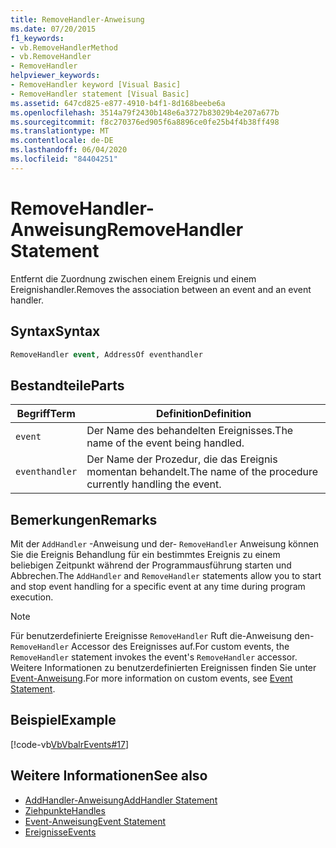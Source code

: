 ```yaml
---
title: RemoveHandler-Anweisung
ms.date: 07/20/2015
f1_keywords:
- vb.RemoveHandlerMethod
- vb.RemoveHandler
- RemoveHandler
helpviewer_keywords:
- RemoveHandler keyword [Visual Basic]
- RemoveHandler statement [Visual Basic]
ms.assetid: 647cd825-e877-4910-b4f1-8d168beebe6a
ms.openlocfilehash: 3514a79f2430b148e6a3727b83029b4e207a677b
ms.sourcegitcommit: f8c270376ed905f6a8896ce0fe25b4f4b38ff498
ms.translationtype: MT
ms.contentlocale: de-DE
ms.lasthandoff: 06/04/2020
ms.locfileid: "84404251"
---
```

# <a name="removehandler-statement"></a><span data-ttu-id="866e1-102">RemoveHandler-Anweisung</span><span class="sxs-lookup"><span data-stu-id="866e1-102">RemoveHandler Statement</span></span>
<span data-ttu-id="866e1-103">Entfernt die Zuordnung zwischen einem Ereignis und einem Ereignishandler.</span><span class="sxs-lookup"><span data-stu-id="866e1-103">Removes the association between an event and an event handler.</span></span>  
  
## <a name="syntax"></a><span data-ttu-id="866e1-104">Syntax</span><span class="sxs-lookup"><span data-stu-id="866e1-104">Syntax</span></span>  
  
```vb  
RemoveHandler event, AddressOf eventhandler  
```  
  
## <a name="parts"></a><span data-ttu-id="866e1-105">Bestandteile</span><span class="sxs-lookup"><span data-stu-id="866e1-105">Parts</span></span>  
  
|<span data-ttu-id="866e1-106">Begriff</span><span class="sxs-lookup"><span data-stu-id="866e1-106">Term</span></span>|<span data-ttu-id="866e1-107">Definition</span><span class="sxs-lookup"><span data-stu-id="866e1-107">Definition</span></span>|  
|---|---|  
|`event`|<span data-ttu-id="866e1-108">Der Name des behandelten Ereignisses.</span><span class="sxs-lookup"><span data-stu-id="866e1-108">The name of the event being handled.</span></span>|  
|`eventhandler`|<span data-ttu-id="866e1-109">Der Name der Prozedur, die das Ereignis momentan behandelt.</span><span class="sxs-lookup"><span data-stu-id="866e1-109">The name of the procedure currently handling the event.</span></span>|  
  
## <a name="remarks"></a><span data-ttu-id="866e1-110">Bemerkungen</span><span class="sxs-lookup"><span data-stu-id="866e1-110">Remarks</span></span>  
 <span data-ttu-id="866e1-111">Mit der `AddHandler` -Anweisung und der- `RemoveHandler` Anweisung können Sie die Ereignis Behandlung für ein bestimmtes Ereignis zu einem beliebigen Zeitpunkt während der Programmausführung starten und Abbrechen.</span><span class="sxs-lookup"><span data-stu-id="866e1-111">The `AddHandler` and `RemoveHandler` statements allow you to start and stop event handling for a specific event at any time during program execution.</span></span>  
  
> [!NOTE]
> <span data-ttu-id="866e1-112">Für benutzerdefinierte Ereignisse `RemoveHandler` Ruft die-Anweisung den- `RemoveHandler` Accessor des Ereignisses auf.</span><span class="sxs-lookup"><span data-stu-id="866e1-112">For custom events, the `RemoveHandler` statement invokes the event's `RemoveHandler` accessor.</span></span> <span data-ttu-id="866e1-113">Weitere Informationen zu benutzerdefinierten Ereignissen finden Sie unter [Event-Anweisung](event-statement.md).</span><span class="sxs-lookup"><span data-stu-id="866e1-113">For more information on custom events, see [Event Statement](event-statement.md).</span></span>  
  
## <a name="example"></a><span data-ttu-id="866e1-114">Beispiel</span><span class="sxs-lookup"><span data-stu-id="866e1-114">Example</span></span>  
 [!code-vb[VbVbalrEvents#17](~/samples/snippets/visualbasic/VS_Snippets_VBCSharp/VbVbalrEvents/VB/Class1.vb#17)]  
  
## <a name="see-also"></a><span data-ttu-id="866e1-115">Weitere Informationen</span><span class="sxs-lookup"><span data-stu-id="866e1-115">See also</span></span>

- [<span data-ttu-id="866e1-116">AddHandler-Anweisung</span><span class="sxs-lookup"><span data-stu-id="866e1-116">AddHandler Statement</span></span>](addhandler-statement.md)
- [<span data-ttu-id="866e1-117">Ziehpunkte</span><span class="sxs-lookup"><span data-stu-id="866e1-117">Handles</span></span>](handles-clause.md)
- [<span data-ttu-id="866e1-118">Event-Anweisung</span><span class="sxs-lookup"><span data-stu-id="866e1-118">Event Statement</span></span>](event-statement.md)
- [<span data-ttu-id="866e1-119">Ereignisse</span><span class="sxs-lookup"><span data-stu-id="866e1-119">Events</span></span>](../../programming-guide/language-features/events/index.md)
